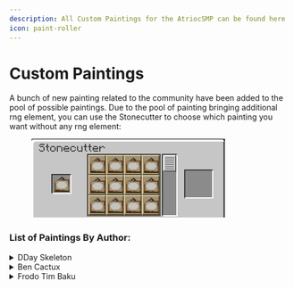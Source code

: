 ```yaml
---
description: All Custom Paintings for the AtriocSMP can be found here
icon: paint-roller
---
```


# Custom Paintings

A bunch of new painting related to the community have been added to the pool of possible paintings. Due to the pool of painting bringing additional rng element, you can use the Stonecutter to choose which painting you want without any rng element:

<figure><img src=".gitbook/assets/painting_cut.png" alt=""><figcaption></figcaption></figure>



### List of Paintings By Author:

<details>

<summary>DDay Skeleton</summary>

<table data-card-size="large" data-view="cards"><thead><tr><th align="center">Name</th><th align="center">Size</th><th data-hidden data-card-cover data-type="files"></th></tr></thead><tbody><tr><td align="center"><mark style="color:yellow;"><strong>Chuck's Ultimatum</strong></mark></td><td align="center">1x1</td><td><a href=".gitbook/assets/chuck.png">chuck.png</a></td></tr><tr><td align="center"><mark style="color:yellow;"><strong>Slinky</strong></mark></td><td align="center">2x1</td><td><a href=".gitbook/assets/slinky.png">slinky.png</a></td></tr><tr><td align="center"><mark style="color:yellow;"><strong>Sly's Revenge</strong></mark></td><td align="center">2x1</td><td><a href=".gitbook/assets/slinky_sly.png">slinky_sly.png</a></td></tr><tr><td align="center"><mark style="color:yellow;"><strong>Violent Overgrowth</strong></mark></td><td align="center">3x3</td><td><a href=".gitbook/assets/vi_skull.png">vi_skull.png</a></td></tr></tbody></table>

</details>

<details>

<summary>Ben Cactux</summary>

<table data-card-size="large" data-view="cards"><thead><tr><th align="center">Name</th><th align="center">Size</th><th data-hidden data-card-cover data-type="files"></th></tr></thead><tbody><tr><td align="center"><mark style="color:yellow;"><strong>I’m Cubic</strong></mark></td><td align="center">2x2</td><td><a href=".gitbook/assets/im_cubic.png">im_cubic.png</a></td></tr><tr><td align="center"><mark style="color:yellow;"><strong>The Last Supper</strong></mark></td><td align="center">1x5</td><td><a href=".gitbook/assets/last_supper.png">last_supper.png</a></td></tr><tr><td align="center"><mark style="color:yellow;"><strong>Did We Just Save Christmas?</strong></mark></td><td align="center">2x3</td><td><a href=".gitbook/assets/red_one.png">red_one.png</a></td></tr><tr><td align="center"><mark style="color:yellow;"><strong>The Vitruvian Kev</strong></mark></td><td align="center">2x2</td><td><a href=".gitbook/assets/vitruvian_kev.png">vitruvian_kev.png</a></td></tr></tbody></table>

</details>

<details>

<summary>Frodo Tim Baku</summary>

<table data-card-size="large" data-view="cards"><thead><tr><th align="center">Name</th><th align="center">Size</th><th data-hidden data-card-cover data-type="files"></th></tr></thead><tbody><tr><td align="center"><mark style="color:yellow;"><strong>Holy Duo</strong></mark></td><td align="center">4x3</td><td><a href=".gitbook/assets/chicken_jockey.png">chicken_jockey.png</a></td></tr></tbody></table>

</details>
